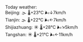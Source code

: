Today weather:  
Beijing: 🌫  🌡️+23°C 🌬️↓7km/h  
Tianjin: 🌫  🌡️+22°C 🌬️←7km/h  
Shijiazhuang: ☀️   🌡️+28°C 🌬️↘5km/h  
Tangshan: ☀️   🌡️+21°C 🌬️←11km/h  
